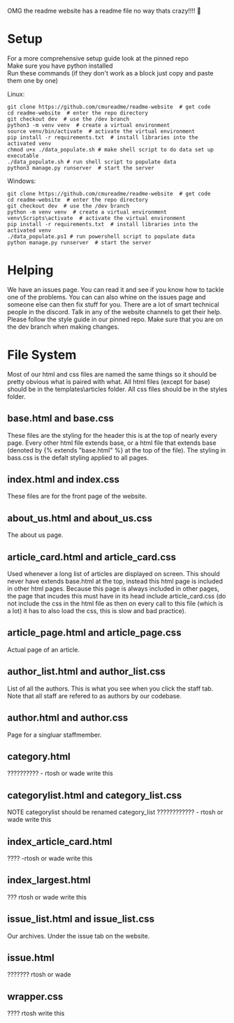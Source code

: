 OMG the readme website has a readme file no way thats crazy!!!! 🤪

# Setup
For a more comprehensive setup guide look at the pinned repo  
Make sure you have python installed  
Run these commands (if they don't work as a block just copy and paste them one by one)  


Linux:
```
git clone https://github.com/cmureadme/readme-website  # get code
cd readme-website  # enter the repo directory 
git checkout dev  # use the /dev branch
python3 -m venv venv  # create a virtual environment
source venv/bin/activate  # activate the virtual environment
pip install -r requirements.txt  # install libraries into the activated venv
chmod u+x ./data_populate.sh # make shell script to do data set up executable
./data_populate.sh # run shell script to populate data
python3 manage.py runserver  # start the server
```

Windows:
```
git clone https://github.com/cmureadme/readme-website  # get code
cd readme-website  # enter the repo directory 
git checkout dev  # use the /dev branch
python -m venv venv  # create a virtual environment
venv\Scripts\activate  # activate the virtual environment
pip install -r requirements.txt  # install libraries into the activated venv
./data_populate.ps1 # run powershell script to populate data
python manage.py runserver  # start the server
```

# Helping
We have an issues page. You can read it and see if you know how to tackle one of the problems. 
You can can also whine on the issues page and someone else can then fix stuff for you. 
There are a lot of smart technical people in the discord. 
Talk in any of the website channels to get their help. 
Please follow the style guide in our pinned repo. 
Make sure that you are on the dev branch when making changes.

# File System
Most of our html and css files are named the same things so it should be pretty obvious what is paired with what.
All html files (except for base) should be in the templates\articles folder.
All css files should be in the styles folder.

## base.html and base.css
These files are the styling for the header this is at the top of nearly every page. 
Every other html file extends base, or a html file that extends base (denoted by {% extends "base.html" %} at the top of the file).
The styling in bass.css is the defalt styling applied to all pages.

## index.html and index.css
These files are for the front page of the website.

## about_us.html and about_us.css
The about us page.

## article_card.html and article_card.css
Used whenever a long list of articles are displayed on screen.
This should never have extends base.html at the top, instead this html page is included in other html pages.
Because this page is always included in other pages, the page that incudes this must have in its head include article_card.css (do not include the css in the html file as then on every call to this file (which is a lot) it has to also load the css, this is slow and bad practice).

## article_page.html and article_page.css
Actual page of an article.

## author_list.html and author_list.css
List of all the authors.
This is what you see when you click the staff tab.
Note that all staff are refered to as authors by our codebase.

## author.html and author.css
Page for a singluar staffmember.

## category.html
?????????? - rtosh or wade write this

## categorylist.html and category_list.css
NOTE categorylist should be renamed category_list
???????????? - rtosh or wade write this

## index_article_card.html
???? -rtosh or wade write this

## index_largest.html
??? rtosh or wade write this

## issue_list.html and issue_list.css
Our archives.
Under the issue tab on the website.

## issue.html
??????? rtosh or wade

## wrapper.css
???? rtosh write this
